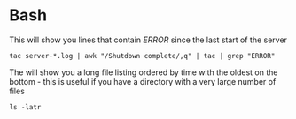 # Bash

This will show you lines that contain _ERROR_ since the last start of the server

    tac server-*.log | awk "/Shutdown complete/,q" | tac | grep "ERROR"


The will show you a long file listing ordered by time with the oldest on the bottom - this is useful if you have a directory with a very large number of files

    ls -latr
